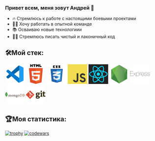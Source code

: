 ### Привет всем, меня зовут Андрей 👋

- 🔥 Стремлюсь к работе с настоящими боевыми проектами
- 🧑‍💻 Хочу работать в опытной команде
- 📚 Осваиваю новые технологиии
- ✍🏻 Стремлюсь писать чистый и лаконичный код

## 🛠️Мой стек:
![vscode](./images/vscode-svgrepo-com.svg) ![html5](./images/html-5-svgrepo-com.svg) ![css3](./images/css3-logo-svgrepo-com.svg) ![js](./images/js-svgrepo-com.svg) ![react](./images/react-1-logo-svgrepo-com.svg) ![nodejs](./images/node-svgrepo-com.svg) ![express](./images/express-svgrepo-com.svg) ![mongodb](./images/mongodb-logo-svgrepo-com.svg) ![git](./images/git-svgrepo-com.svg)

## 🏆Моя статистика:
[![trophy](https://github-profile-trophy.vercel.app/?username=AgeShinobi&theme=onedark)](https://github.com/ryo-ma/github-profile-trophy)
[![codewars](https://www.codewars.com/users/AgeShinobi/badges/small)](https://www.codewars.com/users/username)
<!--
**AgeShinobi/AgeShinobi** is a ✨ _special_ ✨ repository because its `README.md` (this file) appears on your GitHub profile.

Here are some ideas to get you started:

- 🔭 I’m currently working on ...
- 🌱 I’m currently learning ...
- 👯 I’m looking to collaborate on ...
- 🤔 I’m looking for help with ...
- 💬 Ask me about ...
- 📫 How to reach me: ...
- 😄 Pronouns: ...
- ⚡ Fun fact: ...
-->
